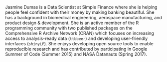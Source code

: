 Jasmine Dumas is a Data Scientist at Simple Finance where she is helping people feel confident with their money by making banking beautiful. She has a background in biomedical engineering, aerospace manufacturing, and product design & development. She is an active member of the R programming community with two published packages on the Comprehensive R Archive Network (CRAN) which focuses on increasing access to analysis-ready data (`ttbbeer`) and developing user-friendly interfaces (`shinyLP`). She enjoys developing open source tools to enable reproducible research and has contributed by participating in Google Summer of Code (Summer 2015) and NASA Datanauts (Spring 2017).
